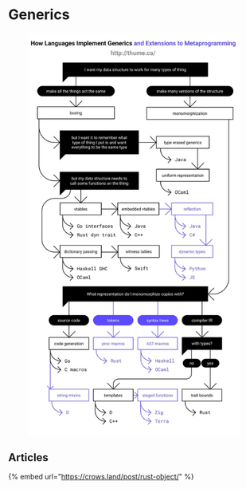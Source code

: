 # Generics

<figure><img src="../.gitbook/assets/Generics.jpg" alt=""><figcaption></figcaption></figure>



## Articles

{% embed url="https://crows.land/post/rust-object/" %}
